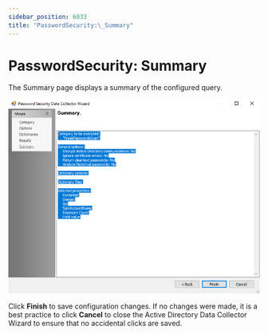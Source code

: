 ```yaml
---
sidebar_position: 6033
title: "PasswordSecurity:\_Summary"
---
```


# PasswordSecurity: Summary

The Summary page displays a summary of the configured query.

![Password Security Data Collection Wizard Summary page](../../../../../../../static/images/AccessAnalyzer_12.0/Content/Resources/Images/EnterpriseAuditor/Admin/DataCollector/PasswordSecurity/Summary.png "Password Security Data Collection Wizard Summary page")

Click **Finish** to save configuration changes. If no changes were made, it is a best practice to click **Cancel** to close the Active Directory Data Collector Wizard to ensure that no accidental clicks are saved.